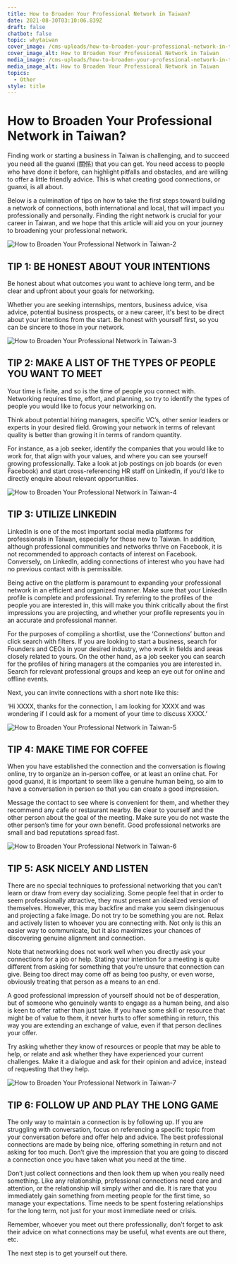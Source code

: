 ```yaml
---
title: How to Broaden Your Professional Network in Taiwan?
date: 2021-08-30T03:10:06.839Z
draft: false
chatbot: false
topic: whytaiwan
cover_image: /cms-uploads/how-to-broaden-your-professional-network-in-taiwan-1.jpg
cover_image_alt: How to Broaden Your Professional Network in Taiwan
media_image: /cms-uploads/how-to-broaden-your-professional-network-in-taiwan-1.jpg
media_image_alt: How to Broaden Your Professional Network in Taiwan
topics:
  - Other
style: title
---
```

# How to Broaden Your Professional Network in Taiwan?

Finding work or starting a business in Taiwan is challenging, and to succeed you need all the guanxi (關係) that you can get. You need access to people who have done it before, can highlight pitfalls and obstacles, and are willing to offer a little friendly advice. This is what creating good connections, or guanxi, is all about.  

Below is a culmination of tips on how to take the first steps toward building a network of connections, both international and local, that will impact you professionally and personally. Finding the right network is crucial for your career in Taiwan, and we hope that this article will aid you on your journey to broadening your professional network.

![How to Broaden Your Professional Network in Taiwan-2](/cms-uploads/how-to-broaden-your-professional-network-in-taiwan-2.jpg)

## TIP 1: BE HONEST ABOUT YOUR INTENTIONS

Be honest about what outcomes you want to achieve long term, and be clear and upfront about your goals for networking. 

Whether you are seeking internships, mentors, business advice, visa advice, potential business prospects, or a new career, it's best to be direct about your intentions from the start. Be honest with yourself first, so you can be sincere to those in your network.

![How to Broaden Your Professional Network in Taiwan-3](/cms-uploads/how-to-broaden-your-professional-network-in-taiwan-3.jpg)

## TIP 2: MAKE A LIST OF THE TYPES OF PEOPLE YOU WANT TO MEET

Your time is finite, and so is the time of people you connect with. Networking requires time, effort, and planning, so try to identify the types of people you would like to focus your networking on. 

Think about potential hiring managers, specific VC’s, other senior leaders or experts in your desired field. Growing your network in terms of relevant quality is better than growing it in terms of random quantity.

For instance, as a job seeker, identify the companies that you would like to work for, that align with your values, and where you can see yourself growing professionally. Take a look at job postings on job boards (or even Facebook) and start cross-referencing HR staff on LinkedIn, if you’d like to directly enquire about relevant opportunities. 

![How to Broaden Your Professional Network in Taiwan-4](/cms-uploads/how-to-broaden-your-professional-network-in-taiwan-4.jpg)

## TIP 3: UTILIZE LINKEDIN

LinkedIn is one of the most important social media platforms for professionals in Taiwan, especially for those new to Taiwan. In addition, although professional communities and networks thrive on Facebook, it is not recommended to approach contacts of interest on Facebook. Conversely, on LinkedIn, adding connections of interest who you have had no previous contact with is permissible.

Being active on the platform is paramount to expanding your professional network in an efficient and organized manner. Make sure that your LinkedIn profile is complete and professional. Try referring to the profiles of the people you are interested in, this will make you think critically about the first impressions you are projecting, and whether your profile represents you in an accurate and professional manner.

For the purposes of compiling a shortlist, use the ‘Connections’ button and click search with filters. If you are looking to start a business, search for Founders and CEOs in your desired industry, who work in fields and areas closely related to yours. On the other hand, as a job seeker you can search for the profiles of hiring managers at the companies you are interested in. Search for relevant professional groups and keep an eye out for online and offline events.

Next, you can invite connections with a short note like this:

‘Hi XXXX, thanks for the connection, I am looking for XXXX and was wondering if I could ask for a moment of your time to discuss XXXX.’

![How to Broaden Your Professional Network in Taiwan-5](/cms-uploads/how-to-broaden-your-professional-network-in-taiwan-5.jpg)

## TIP 4: MAKE TIME FOR COFFEE

When you have established the connection and the conversation is flowing online, try to organize an in-person coffee, or at least an online chat. For good guanxi, it is important to seem like a genuine human being, so aim to have a conversation in person so that you can create a good impression. 

Message the contact to see where is convenient for them, and whether they recommend any cafe or restaurant nearby. Be clear to yourself and the other person about the goal of the meeting. Make sure you do not waste the other person’s time for your own benefit. Good professional networks are small and bad reputations spread fast.

![How to Broaden Your Professional Network in Taiwan-6](/cms-uploads/how-to-broaden-your-professional-network-in-taiwan-6.jpg)

## TIP 5: ASK NICELY AND LISTEN

There are no special techniques to professional networking that you can’t learn or draw from every day socializing. Some people feel that in order to seem professionally attractive, they must present an idealized version of themselves. However, this may backfire and make you seem disingenuous and projecting a fake image. Do not try to be something you are not. Relax and actively listen to whoever you are connecting with. Not only is this an easier way to communicate, but it also maximizes your chances of discovering genuine alignment and connection. 

Note that networking does not work well when you directly ask your connections for a job or help. Stating your intention for a meeting is quite different from asking for something that you’re unsure that connection can give. Being too direct may come off as being too pushy, or even worse, obviously treating that person as a means to an end. 

A good professional impression of yourself should not be of desperation, but of someone who genuinely wants to engage as a human being, and also is keen to offer rather than just take. If you have some skill or resource that might be of value to them, it never hurts to offer something in return, this way you are extending an exchange of value, even if that person declines your offer.

Try asking whether they know of resources or people that may be able to help, or relate and ask whether they have experienced your current challenges. Make it a dialogue and ask for their opinion and advice, instead of requesting that they help.

![How to Broaden Your Professional Network in Taiwan-7](/cms-uploads/how-to-broaden-your-professional-network-in-taiwan-7.jpg)

## TIP 6: FOLLOW UP AND PLAY THE LONG GAME

The only way to maintain a connection is by following up. If you are struggling with conversation, focus on referencing a specific topic from your conversation before and offer help and advice. The best professional connections are made by being nice, offering something in return and not asking for too much. Don’t give the impression that you are going to discard a connection once you have taken what you need at the time.

Don’t just collect connections and then look them up when you really need something. Like any relationship, professional connections need care and attention, or the relationship will simply wither and die. It is rare that you immediately gain something from meeting people for the first time, so manage your expectations. Time needs to be spent fostering relationships for the long term, not just for your most immediate need or crisis. 

Remember, whoever you meet out there professionally, don’t forget to ask their advice on what connections may be useful, what events are out there, etc.

The next step is to get yourself out there.